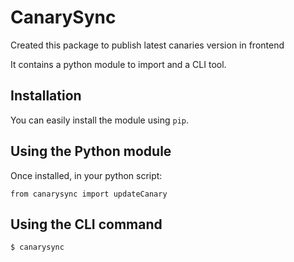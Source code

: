 # CanarySync

Created this package to publish latest canaries version in frontend

It contains a python module to import and a CLI tool.

## Installation

You can easily install the module using `pip`.

## Using the Python module

Once installed, in your python script:

```
from canarysync import updateCanary
```

## Using the CLI command

```
$ canarysync
```
